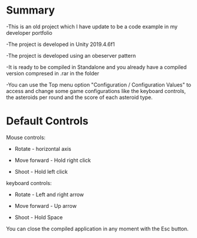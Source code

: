 # Summary

-This is an old project which I have update to be a code example in my developer portfolio

-The project is developed in Unity 2019.4.6f1

-The project is developed using an obeserver pattern

-It is ready to be compiled in Standalone and you already have a compiled version compresed in .rar in the folder

-You can use the Top menu option "Configuration / Configuration Values" to access and change some game configurations like the keyboard controls, the asteroids per round and the score of each asteroid type.

# Default Controls

Mouse controls:

-    Rotate - horizontal axis

-	Move forward - Hold right click

-	Shoot - Hold left click

keyboard controls:

-	Rotate - Left and right arrow

-	Move forward - Up arrow

-	Shoot - Hold Space


You can close the compiled application in any moment with the Esc button.
